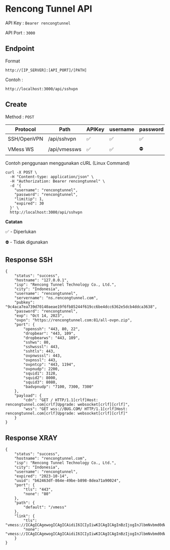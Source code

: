 
# Rencong Tunnel API

API Key : `Bearer rencongtunnel`

API Port : `3000`

## Endpoint

Format

    http://[IP_SERVER]:[API_PORT]/[PATH]

Contoh :

    http://localhost:3000/api/sshvpn

## Create

Method : `POST`

|Protocol|Path|APIKey|username|password|limitip|bug|quota|expired|
|--|--|--|--|--|--|--|--|--|
|SSH/OpenVPN|/api/sshvpn|✅|✅|✅|✅|⛔️|⛔️|✅|
|VMess WS|/api/vmessws|✅|✅|⛔️|✅|✅|✅|✅|

Contoh penggunaan menggunakan cURL (Linux Command)
```
curl -X POST \
  -H "Content-type: application/json" \
  -H "Authorization: Bearer rencongtunnel" \
  -d '{
    "username": "rencongtunnel",
    "password": "rencongtunnel",
    "limitip": 1,
    "expired": 30
  }' \
  http://localhost:3000/api/sshvpn
```

**Catatan**

✅ - Diperlukan

⛔️ - Tidak digunakan

## Response SSH
```
{
    "status": "success",
    "hostname": "127.0.0.1",
    "isp": "Rencong Tunnel Technology Co., Ltd.",
    "city": "Indonesia",
    "username": "rencongtunnel",
    "servername": "ns.rencongtunnel.com",
    "pubkey": "9c4aca7ea739d70140aeae19f6fb85244f619cc6be4dcc6362e5dcb4ddca3638",
    "password": "rencongtunnel",
    "exp": "Oct 14, 2023",
    "ovpn": "https://rencongtunnel.com:81/all-ovpn.zip",
    "port": {
        "openssh": "443, 80, 22",
        "dropbear": "443, 109",
        "dropbearws": "443, 109",
        "sshws": 80,
        "sshwsssl": 443,
        "sshtls": 443,
        "ovpnwsssl": 443,
        "ovpnssl": 443,
        "ovpntcp": "443, 1194",
        "ovpnudp": 2200,
        "squid1": 3128,
        "squid2": 8000,
        "squid3": 8080,
        "badvpnudp": "7100, 7300, 7300"
    },
    "payload": {
        "cdn": "GET / HTTP/1.1[crlf]Host: rencongtunnel.com[crlf]Upgrade: websocket[crlf][crlf]",
        "wss": "GET wss://BUG.COM/ HTTP/1.1[crlf]Host: rencongtunnel.com[crlf]Upgrade: websocket[crlf][crlf]"
    }
}
```

## Response XRAY
```
{
    "status": "success",
    "hostname": "rencongtunnel.com",
    "isp": "Rencong Tunnel Technology Co., Ltd.",
    "city": "Indonesia",
    "username": "rencongtunnel",
    "expired": "2023-10-14",
    "uuid": "b62463df-864e-49be-b898-8dea71a90024",
    "port": {
        "tls": "443",
        "none": "80"
    },
    "path": {
        "default": "/vmess"
    },
    "link": {
        "tls": "vmess://ICAgICAgewogICAgICAidiI6ICIyIiwKICAgICAgInBzIjogInJlbmNvbmd0dW5uZWwiLAogICAgICAiYWRkIjogInNpZ2xpcGFuZWwuY29tIiwKICAgICAgInBvcnQiOiAiIiwKICAgICAgImlkIjogImI2MjQ2M2RmLTg2NGUtNDliZS1iODk4LThkZWE3MWE5MDAyNCIsCiAgICAgICJhaWQiOiAiMCIsCiAgICAgICJuZXQiOiAid3MiLAogICAgICAicGF0aCI6ICIvdm1lc3MiLAogICAgICAidHlwZSI6ICJub25lIiwKICAgICAgImhvc3QiOiAic2lnbGlwYW5lbC5jb20iLAogICAgICAic25pIjogInJlbmNvbmd0dW5uZWwuY29tIiwKICAgICAgInRscyI6ICJ0bHMiCn",
        "none": "vmess://ICAgICAgewogICAgICAidiI6ICIyIiwKICAgICAgInBzIjogInJlbmNvbmd0dW5uZWwiLAogICAgICAiYWRkIjogInJlbmNvbmd0dW5uZWwuY29tIiwKICAgICAgInBvcnQiOiAiIiwKICAgICAgImlkIjogImI2MjQ2M2RmLTg2NGUtNDliZS1iODk4LThkZWE3MWE5MDAyNCIsCiAgICAgICJhaWQiOiAiMCIsCiAgICAgICJuZXQiOiAid3MiLAogICAgICAicGF0aCI6ICIvdm1lc3MiLAogICAgICAidHlwZSI6ICJub25lIiwKICAgICAgImhvc3QiOiAic2lnbGlwYW5lbC5jb20iLAogICAgICAic25pIjogInNpZ2xpcGFuZWwuY29tIiwKICAgICAgInRscyI6ICJub25lIgp9Cg"
    }
}
```
